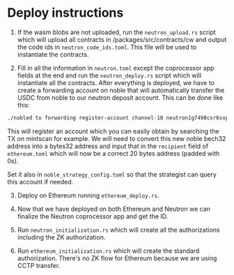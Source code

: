 # Deploy instructions

1. If the wasm blobs are not uploaded, run the `neutron_upload.rs` script which will upload all contracts in /packages/src/contracts/cw and output the code ids in `neutron_code_ids.toml`. This file will be used to instantiate the contracts.

2. Fill in all the information in `neutron.toml` except the coprocessor app fields at the end and run the `neutron_deploy.rs` script which will instantiate all the contracts. After everything is deployed, we have to create a forwarding account on noble that will automatically transfer the USDC from noble to our neutron deposit account. This can be done like this:

```bash
./nobled tx forwarding register-account channel-18 neutron1g7498csr6svpfxtu26kk8tq5mavdfpr5j5p6h4cmtm9tv27gjlcqupl3kr --chain-id noble-1 --node https://noble-rpc.polkachu.com --fees 20000uusdc --from <key>
```

This will register an account which you can easily obtain by searching the TX on mintscan for example.
We will need to convert this new noble bech32 address into a bytes32 address and input that in the `recipient` field of `ethereum.toml` which will now be a correct 20 bytes address (padded with 0s).

Set it also in `noble_strategy_config.toml` so that the strategist can query this account if needed.

3. Deploy on Ethereum running `ethereum_deploy.rs`. 

4. Now that we have deployed on both Ethereum and Neutron we can finalize the Neutron coprocessor app and get the ID.

5. Run `neutron_initialization.rs` which will create all the authorizations including the ZK authorization.

6. Run `ethereum_initialization.rs` which will create the standard authorization. There's no ZK flow for Ethereum because we are using CCTP transfer.
